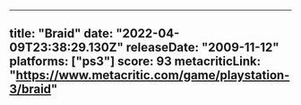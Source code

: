 
---
title: "Braid"
date: "2022-04-09T23:38:29.130Z"
releaseDate: "2009-11-12"
platforms: ["ps3"]
score: 93
metacriticLink: "https://www.metacritic.com/game/playstation-3/braid"
---

